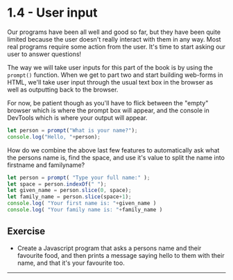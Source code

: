 # 1.4 - User input

Our programs have been all well and good so far, but they have been quite limited because the user doesn't really interact with them in any way. Most real programs require some action from the user. It's time to start asking our user to answer questions!

The way we will take user inputs for this part of the book is by using the `prompt()` function. When we get to part two and start building web-forms in HTML, we'll take user input through the usual text box in the browser as well as outputting back to the browser.

For now, be patient though as you'll have to flick between the "empty" browser which is where the prompt box will appear, and the console in DevTools which is where your output will appear.

```javascript
let person = prompt("What is your name?");
console.log("Hello, "+person);
```

How do we combine the above last few features to automatically ask what the persons name is, find the space, and use it's value to split the name into firstname and familyname?

```javascript
let person = prompt( "Type your full name:" );
let space = person.indexOf(" ");
let given_name = person.slice(0, space);
let family_name = person.slice(space+1);
console.log( "Your first name is: "+given_name )
console.log( "Your family name is: "+family_name )
```

## Exercise

* Create a Javascript program that asks a persons name and their favourite food, and then prints a message saying hello to them with their name, and that it's your favourite too. 

---
